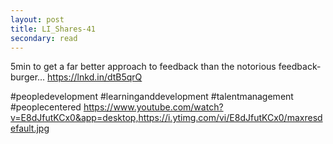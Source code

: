 ```yaml
---
layout: post
title: LI_Shares-41
secondary: read
---
```


5min to get a far better approach to feedback than the notorious feedback-burger...
https://lnkd.in/dtB5qrQ

#peopledevelopment #learninganddevelopment #talentmanagement #peoplecentered
https://www.youtube.com/watch?v=E8dJfutKCx0&app=desktop,https://i.ytimg.com/vi/E8dJfutKCx0/maxresdefault.jpg
